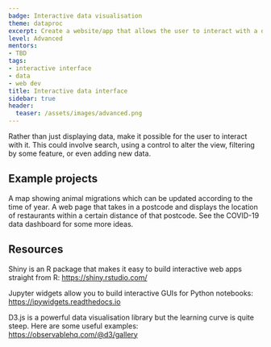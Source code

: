 ```yaml
---
badge: Interactive data visualisation
theme: dataproc
excerpt: Create a website/app that allows the user to interact with a dataset
level: Advanced
mentors:
- TBD
tags:
- interactive interface
- data
- web dev
title: Interactive data interface
sidebar: true
header:
  teaser: /assets/images/advanced.png
---
```

Rather than just displaying data, make it possible for the user to interact with it. This could involve search, using a control to alter the view, filtering by some feature, or even adding new data.

## Example projects
A map showing animal migrations which can be updated according to the time of year. 
A web page that takes in a postcode and displays the location of restaurants within a certain distance of that postcode.
See the COVID-19 data dashboard for some more ideas.
 

## Resources
Shiny is an R package that makes it easy to build interactive web apps straight from R: <a href="https://shiny.rstudio.com/" rel="noopener">https://shiny.rstudio.com/</a> 

Jupyter widgets allow you to build interactive GUIs for Python notebooks: <a href="https://ipywidgets.readthedocs.io" rel="noopener">https://ipywidgets.readthedocs.io</a> 

D3.js is a powerful data visualisation library but the learning curve is quite steep. Here are some useful examples: <a href="https://observablehq.com/@d3/gallery" rel="noopener">https://observablehq.com/@d3/gallery</a>

